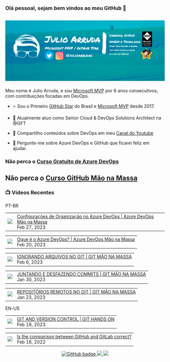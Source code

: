 ### Olá pessoal, sejam bem vindos ao meu GitHub 👋

## [![Julio Arruda Header](https://raw.githubusercontent.com/julioarruda/julioarruda/master/fundo%20github.png)](https://youtube.com/user/julioarrudac)
Meu nome é Julio Arruda, e sou [Microsoft MVP](https://mvp.microsoft.com/pt-br/PublicProfile/5002557?fullName=Julio%20%20Arruda) por 6 anos consecutivos, com contribuições focadas em DevOps.


- ⭐ Sou o Primeiro [GitHub Star](https://stars.github.com/profiles/julioarruda) do Brasil e [Microsoft MVP](https://mvp.microsoft.com/pt-br/PublicProfile/5002557?fullName=Julio%20%20Arruda) desde 2017.

- 🔭 Atualmente atuo como Senior Cloud & DevOps Solutions Architect na @GFT

- 👯 Compartilho conteúdos sobre DevOps em meu [Canal do Youtube](https://youtube.com/@julioarruda)

- 💬 Pergunte-me sobre Azure DevOps e GitHub que ficarei feliz em ajudar.





### Não perca o [Curso Gratuito de Azure DevOps](https://github.com/julioarruda/Curso-Azure-DevOps)

## Não perca o [Curso GitHub Mão na Massa](https://github.com/github-mao-na-massa/curso-github-mao-na-massa)



### 📺 Vídeos Recentes

PT-BR

<!-- YOUTUBE:START --><table><tr><td><a href="https://www.youtube.com/watch?v=rF2A2q8fpR8"><img width="140px" src="https://i.ytimg.com/vi/rF2A2q8fpR8/mqdefault.jpg"></a></td>
<td><a href="https://www.youtube.com/watch?v=rF2A2q8fpR8">Configurações de Organização no Azure DevOps | Azure DevOps Mão na Massa</a><br/>Feb 27, 2023</td></tr></table>
<table><tr><td><a href="https://www.youtube.com/watch?v=acsTOfNJN3I"><img width="140px" src="https://i.ytimg.com/vi/acsTOfNJN3I/mqdefault.jpg"></a></td>
<td><a href="https://www.youtube.com/watch?v=acsTOfNJN3I">Oque é o Azure DevOps? | Azure DevOps Mão na Massa</a><br/>Feb 20, 2023</td></tr></table>
<table><tr><td><a href="https://www.youtube.com/watch?v=Cm-biDiU2cc"><img width="140px" src="https://i.ytimg.com/vi/Cm-biDiU2cc/mqdefault.jpg"></a></td>
<td><a href="https://www.youtube.com/watch?v=Cm-biDiU2cc">IGNORANDO ARQUIVOS NO GIT | GIT MÃO NA MASSA</a><br/>Feb 6, 2023</td></tr></table>
<table><tr><td><a href="https://www.youtube.com/watch?v=3P_PHz10t7g"><img width="140px" src="https://i.ytimg.com/vi/3P_PHz10t7g/mqdefault.jpg"></a></td>
<td><a href="https://www.youtube.com/watch?v=3P_PHz10t7g">JUNTANDO E DESFAZENDO COMMITS | GIT MÃO NA MASSA</a><br/>Jan 30, 2023</td></tr></table>
<table><tr><td><a href="https://www.youtube.com/watch?v=AukXdcB2Rt8"><img width="140px" src="https://i.ytimg.com/vi/AukXdcB2Rt8/mqdefault.jpg"></a></td>
<td><a href="https://www.youtube.com/watch?v=AukXdcB2Rt8">REPOSITÓRIOS REMOTOS NO GIT | GIT MÃO NA MASSA</a><br/>Jan 23, 2023</td></tr></table>
<!-- YOUTUBE:END -->

EN-US
<!-- YOUTUBEEN:START --><table><tr><td><a href="https://www.youtube.com/watch?v=Adk79XNDU5o"><img width="140px" src="https://i.ytimg.com/vi/Adk79XNDU5o/mqdefault.jpg"></a></td>
<td><a href="https://www.youtube.com/watch?v=Adk79XNDU5o">GIT AND VERSION CONTROL | GIT HANDS ON</a><br/>Feb 18, 2023</td></tr></table>
<table><tr><td><a href="https://www.youtube.com/watch?v=wHo1ftsyzNE"><img width="140px" src="https://i.ytimg.com/vi/wHo1ftsyzNE/mqdefault.jpg"></a></td>
<td><a href="https://www.youtube.com/watch?v=wHo1ftsyzNE">Is the comparison between GitHub and GitLab correct?</a><br/>Feb 16, 2022</td></tr></table>
<!-- YOUTUBEEN:END -->



<p align="center">
  <a href="https://github.com/julioarruda?tab=followers">
    <img src="https://img.shields.io/github/followers/julioarruda?label=Followers&logo=GitHub&style=for-the-badge" alt="GitHub badge" />
  </a>
  <a href="http://twitter.com/julioarrudac">
    <img src="https://img.shields.io/twitter/follow/julioarrudac?label=Twitter&logo=twitter&style=for-the-badge" />
  </a>
  <a href="http://youtube.com/c/julioarruda?sub_confirmation=1">
    <img src="https://img.shields.io/youtube/views/4BYlkYtHNus?label=YouTube&logo=YouTube&style=for-the-badge" />
  </a>
</p>

<!--
**julioarruda/julioarruda** is a ✨ _special_ ✨ repository because its `README.md` (this file) appears on your GitHub profile.

Here are some ideas to get you started:

- 🔭 I’m currently working on ...
- 🌱 I’m currently learning ...
- 👯 I’m looking to collaborate on ...
- 🤔 I’m looking for help with ...
- 💬 Ask me about ...
- 📫 How to reach me: ...
- 😄 Pronouns: ...
- ⚡ Fun fact: ...
-->
